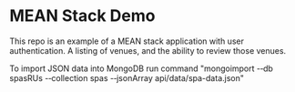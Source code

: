 # MEAN Stack Demo

This repo is an example of a MEAN stack application with user authentication. A listing of venues, and the ability to review those venues.

To import JSON data into MongoDB run command "mongoimport -­‐db spasRUs -­‐collection	spas -­‐jsonArray api/data/spa-data.json"